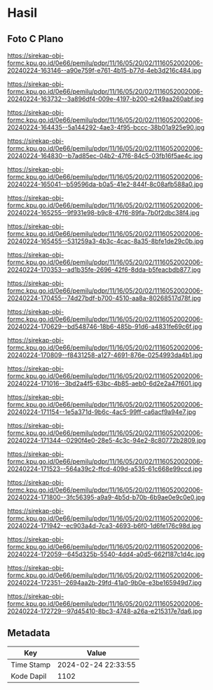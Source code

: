 # Hasil

## Foto C Plano

https://sirekap-obj-formc.kpu.go.id/0e66/pemilu/pdpr/11/16/05/20/02/1116052002006-20240224-163146--a90e759f-e761-4b15-b77d-4eb3d216c484.jpg

https://sirekap-obj-formc.kpu.go.id/0e66/pemilu/pdpr/11/16/05/20/02/1116052002006-20240224-163732--3a896df4-009e-4197-b200-e249aa260abf.jpg

https://sirekap-obj-formc.kpu.go.id/0e66/pemilu/pdpr/11/16/05/20/02/1116052002006-20240224-164435--5a144292-4ae3-4f95-bccc-38b01a925e90.jpg

https://sirekap-obj-formc.kpu.go.id/0e66/pemilu/pdpr/11/16/05/20/02/1116052002006-20240224-164830--b7ad85ec-04b2-47f6-84c5-03fb16f5ae4c.jpg

https://sirekap-obj-formc.kpu.go.id/0e66/pemilu/pdpr/11/16/05/20/02/1116052002006-20240224-165041--b59596da-b0a5-41e2-844f-8c08afb588a0.jpg

https://sirekap-obj-formc.kpu.go.id/0e66/pemilu/pdpr/11/16/05/20/02/1116052002006-20240224-165255--9f931e98-b9c8-47f6-89fa-7b0f2dbc38f4.jpg

https://sirekap-obj-formc.kpu.go.id/0e66/pemilu/pdpr/11/16/05/20/02/1116052002006-20240224-165455--531259a3-4b3c-4cac-8a35-8bfe1de29c0b.jpg

https://sirekap-obj-formc.kpu.go.id/0e66/pemilu/pdpr/11/16/05/20/02/1116052002006-20240224-170353--ad1b35fe-2696-42f6-8dda-b5feacbdb877.jpg

https://sirekap-obj-formc.kpu.go.id/0e66/pemilu/pdpr/11/16/05/20/02/1116052002006-20240224-170455--74d27bdf-b700-4510-aa8a-80268517d78f.jpg

https://sirekap-obj-formc.kpu.go.id/0e66/pemilu/pdpr/11/16/05/20/02/1116052002006-20240224-170629--bd548746-18b6-485b-91d6-a4831fe69c6f.jpg

https://sirekap-obj-formc.kpu.go.id/0e66/pemilu/pdpr/11/16/05/20/02/1116052002006-20240224-170809--f8431258-a127-4691-876e-0254993da4b1.jpg

https://sirekap-obj-formc.kpu.go.id/0e66/pemilu/pdpr/11/16/05/20/02/1116052002006-20240224-171016--3bd2a4f5-63bc-4b85-aeb0-6d2e2a47f601.jpg

https://sirekap-obj-formc.kpu.go.id/0e66/pemilu/pdpr/11/16/05/20/02/1116052002006-20240224-171154--1e5a371d-9b6c-4ac5-99ff-ca6acf9a94e7.jpg

https://sirekap-obj-formc.kpu.go.id/0e66/pemilu/pdpr/11/16/05/20/02/1116052002006-20240224-171344--0290f4e0-28e5-4c3c-94e2-8c80772b2809.jpg

https://sirekap-obj-formc.kpu.go.id/0e66/pemilu/pdpr/11/16/05/20/02/1116052002006-20240224-171523--564a39c2-ffcd-409d-a535-61c668e99ccd.jpg

https://sirekap-obj-formc.kpu.go.id/0e66/pemilu/pdpr/11/16/05/20/02/1116052002006-20240224-171800--3fc56395-a9a9-4b5d-b70b-6b9ae0e9c0e0.jpg

https://sirekap-obj-formc.kpu.go.id/0e66/pemilu/pdpr/11/16/05/20/02/1116052002006-20240224-171942--ec903a4d-7ca3-4693-b6f0-1d6fe176c98d.jpg

https://sirekap-obj-formc.kpu.go.id/0e66/pemilu/pdpr/11/16/05/20/02/1116052002006-20240224-172059--645d325b-5540-4dd4-a0d5-662f187c1d4c.jpg

https://sirekap-obj-formc.kpu.go.id/0e66/pemilu/pdpr/11/16/05/20/02/1116052002006-20240224-172351--2694aa2b-29fd-41a0-9b0e-e3be165949d7.jpg

https://sirekap-obj-formc.kpu.go.id/0e66/pemilu/pdpr/11/16/05/20/02/1116052002006-20240224-172729--97d45410-8bc3-4748-a26a-e215317e7da6.jpg


## Metadata

| Key        | Value               |
| ---------- | ------------------- |
| Time Stamp | 2024-02-24 22:33:55 |
| Kode Dapil | 1102                |



